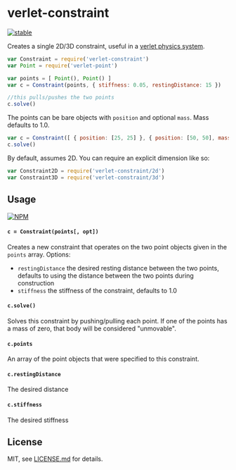 # verlet-constraint

[![stable](http://badges.github.io/stability-badges/dist/stable.svg)](http://github.com/badges/stability-badges)

Creates a single 2D/3D constraint, useful in a [verlet physics system](https://github.com/mattdesl/verlet-system). 

```js
var Constraint = require('verlet-constraint')
var Point = require('verlet-point')

var points = [ Point(), Point() ]
var c = Constraint(points, { stiffness: 0.05, restingDistance: 15 })

//this pulls/pushes the two points 
c.solve()
```

The points can be bare objects with `position` and optional `mass`. Mass defaults to 1.0.

```js
var c = Constraint([ { position: [25, 25] }, { position: [50, 50], mass: 2 } ])
c.solve()
```

By default, assumes 2D. You can require an explicit dimension like so: 

```js
var Constraint2D = require('verlet-constraint/2d')
var Constraint3D = require('verlet-constraint/3d')
```

## Usage

[![NPM](https://nodei.co/npm/verlet-constraint.png)](https://nodei.co/npm/verlet-constraint/)

#### `c = Constraint(points[, opt])`

Creates a new constraint that operates on the two point objects given in the `points` array.  Options:

- `restingDistance` the desired resting distance between the two points, defaults to using the distance between the two points during construction
- `stiffness` the stiffness of the constraint, defaults to 1.0

#### `c.solve()`

Solves this constraint by pushing/pulling each point. If one of the points has a mass of zero, that body will be considered "unmovable". 

#### `c.points`

An array of the point objects that were specified to this constraint.

#### `c.restingDistance`

The desired distance

#### `c.stiffness`

The desired stiffness

## License

MIT, see [LICENSE.md](http://github.com/mattdesl/verlet-constraint/blob/master/LICENSE.md) for details.
